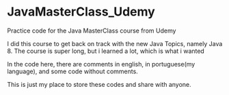 # JavaMasterClass_Udemy
Practice code for the Java MasterClass course from Udemy

I did this course to get back on track with the new Java Topics, namely Java 8.
The course is super long, but i learned a lot, which is what i wanted

In the code here, there are comments in english, in portuguese(my language), and some code without comments.

This is just my place to store these codes and share with anyone.
